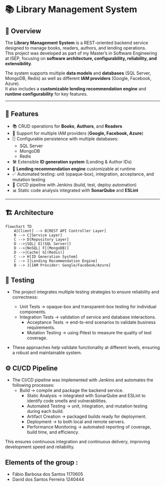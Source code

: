 # 📚 Library Management System  

## 📖 Overview  
The **Library Management System** is a REST-oriented backend service designed to manage books, readers, authors, and lending operations.  
This project was developed as part of my Master’s in Software Engineering at ISEP, focusing on **software architecture, configurability, reliability, and extensibility**.  

The system supports multiple **data models** and **databases** (SQL Server, MongoDB, Redis) as well as different **IAM providers** (Google, Facebook, Azure).  
It also includes a **customizable lending recommendation engine** and **runtime configurability** for key features.  

---

## 🚀 Features  
- 📚 CRUD operations for **Books**, **Authors**, and **Readers**  
- 🔑 Support for multiple IAM providers (**Google, Facebook, Azure**)  
- 🗄️ Configurable persistence with multiple databases:  
  - SQL Server  
  - MongoDB  
  - Redis  
- 🛠️ Extensible **ID generation system** (Lending & Author IDs)  
- 🤖 **Lending recommendation engine** customizable at runtime  
- ✅ Automated testing: unit (opaque-box), integration, acceptance, and mutation testing  
- 🔄 CI/CD pipeline with Jenkins (build, test, deploy automation)  
- 📊 Static code analysis integrated with **SonarQube** and **ESLint**  

---

## 🏗️ Architecture  

```mermaid
flowchart TD
    A[Client] --> B[REST API Controller Layer]
    B --> C[Service Layer]
    C --> D[Repository Layer]
    D -->|SQL| E[(SQL Server)]
    D -->|NoSQL| F[(MongoDB)]
    D -->|Cache| G[(Redis)]
    C --> H[ID Generation System]
    C --> I[Lending Recommendation Engine]
    B --> J[IAM Provider: Google/Facebook/Azure]
```

## 🧪 Testing

- The project integrates multiple testing strategies to ensure reliability and correctness:
  - Unit Tests → opaque-box and transparent-box testing for individual components.
  - Integration Tests → validation of service and database interactions.
	- Acceptance Tests → end-to-end scenarios to validate business requirements.
	- Mutation Testing → using Pitest to measure the quality of test coverage.

- These approaches help validate functionality at different levels, ensuring a robust and maintainable system.


## ⚙️ CI/CD Pipeline

- The CI/CD pipeline was implemented with Jenkins and automates the following processes:
  	- Build → compile and package the backend service.
	  - Static Analysis → integrated with SonarQube and ESLint to identify code smells and vulnerabilities.
	  - Automated Testing → unit, integration, and mutation testing during each build.
	  - Artifact Creation → packaged builds ready for deployment.
	  - Deployment → to both local and remote servers.
	  - Performance Monitoring → automated reporting of coverage, build time, and efficiency.

This ensures continuous integration and continuous delivery, improving development speed and reliability.


## Elements of the group :

 * Fábio Barbosa dos Santos 1170605
 * David dos Santos Ferreira 1240444
